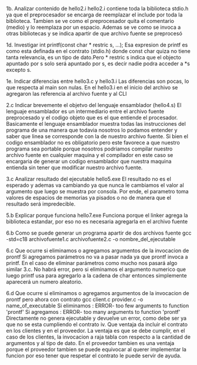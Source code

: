 1b. Analizar contenido de hello2.i 
    hello2.i contiene toda la biblioteca stdio.h ya que el preprocesador se encarga de reemplazar el include por toda la biblioteca. Tambien se ve como el preprocesador quita el comentario (medio) y lo reemplaza por un espacio. Ademas se ve como se invoca a otras bibliotecas y se indica apartir de que archivo fuente se preprocesó

1d. Investigar int printf(const char * restric s, ...);
    Esa expresion de printf es como esta definada en el contrato (stdio.h) donde const char quiza no tiene tanta relevancia, es un tipo de dato.Pero * restric s indica que el objecto apuntado por s solo será apuntado por s, es decir nadie podra acceder a *s excepto s.

1e. Indicar diferencias entre hello3.c y hello3.i
    Las diferencias son pocas, lo que respecta al main son nulas. En el hello3.i en el inicio del archivo se agregaron las referencia al archivo fuente y al CLI 

2.c Indicar brevemente el objetvo del lenguaje ensamblador (hello4.s)
    El lenguaje ensamblador es un intermediario entre el archivo fuente preprocesado y el codigo objeto que es el que entiende el procesador. Basicamente el lenguaje ensamblador muestra todas las instrucciones del programa de una manera que todavia nosotros lo podamos entender y saber que linea se corresponde con la de nuestro archivo fuente. Si bien el codigo ensamblador no es obligatorio pero este favorece a que nuestro programa sea portable porque nosotros podriamos compilar nuestro archivo fuente en cualquier maquina y el compilador en este caso se encargaria de generar un codigo ensamblador que nuestra maquina entienda sin tener que modificar nuestro archivo fuente.

3.c Analizar resultado del ejecutable hello5.exe
    El resultado no es el esperado y ademas va cambiando ya que nunca le cambiamos el valor al argumento que luego se muestra por consola. Por ende, el parametro toma valores de espacios de memorias ya pisados o no de manera que el resultado será impredecible.

5.b Explicar porque funciona hello7.exe
    Funciona porque el linker agrega la biblioteca estandar, por eso no es necesaria agregarla en el archivo fuente

6.b Como se puede generar un programa apartir de dos archivos fuente
    gcc -std=c18 archivofuente1.c archivofuente2.c -o nombre_del_ejecutable

6.c Que ocurre si eliminamos o agregamos argumentos de la invocacion de prontf 
    Si agregamos parámetros no va a pasar nada ya que prontf invoca a printf. En el caso de eliminar parámetros como mucho nos pasará algo similar 3.c. No habrá error, pero si eliminamos el argumento numerico que luego printf usa para agregarlo a la cadena de char entonces simplemente aparecerá un numero aleatorio.

6.d Que ocurre si eliminamos o agregamos argumentos de la invocacion de prontf pero ahora con contrato
    gcc client.c provider.c -o name_of_executable 
    Si eliminamos : ERROR- too few arguments to function 'prontf'
    Si agregamos  : ERROR- too many arguments to function 'prontf'
    Directamente no genera ejecutable y devuelve un error, como debe ser ya que no se esta cumpliendo el contrato
    iv. Que ventaja da incluir el contrato en los clientes y en el proveedor.
        La ventaja es que se debe cumplir, en el caso de los clientes, la invocacion a raja tabla con respecto a la cantidad de argumentos y al tipo de dato. En el proveedor tambien es una ventaja porque el proveedor tambien se puede equivocar al querer implementar la funcion por eso tener que respetar el contrato le puede servir de ayuda.


